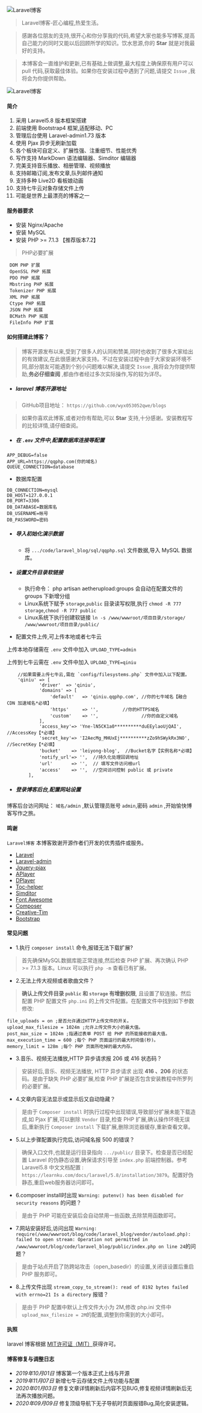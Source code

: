 ![Laravel博客](https://llcwyx.com/uploads/img/uugai.com_1573111132577.png)

> Laravel博客-匠心编程,热爱生活。

> 感謝各位朋友的支持,很开心和你分享我的代码,希望大家也能多写博客,提高自己能力的同时又能以后回顾所学的知识。饮水思源,你的 **Star** 就是对我最好的支持。

> 本博客会一直维护和更新,已有基础上做调整,最大程度上确保原有用户可以 pull 代码,获取最佳体验。如果你在安装过程中遇到了问题,请提交 `Issue` ,我将会为你提供帮助。

![Laravel博客](https://llcwyx.com/uploads/img/QQ%E6%88%AA%E5%9B%BE20191018102559.png)

#### 简介
1. 采用 Laravel5.8 版本框架搭建
2. 前端使用 Bootstrap4 框架,适配移动、PC
3. 管理后台使用 Laravel-admin1.73 版本
4. 使用 Pjax 异步无刷新加载
5. 各个板块可自定义、扩展性强、注重细节、性能优秀
6. 写作支持 MarkDown 语法编辑器、Simditor 编辑器
7. 完美支持音乐播放、相册管理、视频播放
8. 支持邮箱订阅,发布文章,队列邮件通知
9. 支持多种 Live2D 看板娘动画
10. 支持七牛云对象存储文件上传
11. 可能是世界上最漂亮的博客之一

#### 服务器要求
 - 安装 Nginx/Apache
 - 安装 MySQL
 - 安装 PHP >= 7.1.3 【推荐版本7.2】
 > PHP必要扩展
 ```
  DOM PHP 扩展
  OpenSSL PHP 拓展
  PDO PHP 拓展
  Mbstring PHP 拓展
  Tokenizer PHP 拓展
  XML PHP 拓展
  Ctype PHP 拓展
  JSON PHP 拓展
  BCMath PHP 拓展
  FileInfo PHP 扩展
 ```

#### 如何搭建此博客？
> 博客开源发布以来,受到了很多人的认同和赞美,同时也收到了很多大家给出的有效建议,在此很感谢大家支持。不过在安装过程中由于大家安装环境不同,部分朋友可能遇到个别小问题难以解决,请提交 `Issue` ,我将会为你提供帮助,**务必仔细查阅** ,都由作者经过多次实际操作,写的较为详尽。

- ##### laravel 博客开源地址
 > GitHub项目地址： `https://github.com/wyx053052qwe/blogs`

 

 > 如果你喜欢此博客,或者对你有帮助,可以 **Star** 支持,十分感谢。安装教程写的比较详情,请仔细查阅。

- ##### 在 `.env` 文件中,配置数据库连接等配置
 ```
 APP_DEBUG=false
 APP_URL=https://qqphp.com(你的域名)
 QUEUE_CONNECTION=database
 ```

- 数据库配置

 ```
 DB_CONNECTION=mysql
 DB_HOST=127.0.0.1
 DB_PORT=3306
 DB_DATABASE=数据库名
 DB_USERNAME=帐号
 DB_PASSWORD=密码
 ```

- ##### 导入初始化演示数据
  - 将 `.../code/laravel_blog/sql/qqphp.sql` 文件数据,导入 MySQL 数据库。

- ##### 设置文件目录软链接
  - 执行命令： php artisan aetherupload:groups 会自动在配置文件的 groups 下新增分组
  - Linux系统下赋予 `storage`,`public` 目录读写权限,执行 `chmod -R 777 storage`,`chmod -R 777 public`
  - Linux系统下执行创建软链接 `ln -s /www/wwwroot/项目目录/storage/ /www/wwwroot/项目目录/public/`

- 配置文件上传,可上传本地或者七牛云

上传本地存储需在 `.env` 文件中加入 `UPLOAD_TYPE=admin`

上传到七牛云需在 `.env` 文件中加入 `UPLOAD_TYPE=qiniu`

```
    //如果需要上传七牛云,需在 `config/filesystems.php` 文件中加入以下配置。
    'qiniu' => [
            'driver'  => 'qiniu',
            'domains' => [
                'default'   => 'qiniu.qqphp.com', //你的七牛域名【融合 CDN 加速域名*必填】
                'https'     => '',         //你的HTTPS域名
                'custom'    => '',                //你的自定义域名
            ],
            'access_key'=> 'Yne-lN5CK1a0**********duEEylaoUjQAI',  //AccessKey【*必填】
            'secret_key'=> 'I2AecMg_MHUxEj**********zZo9hSWykRx3NO',  //SecretKey【*必填】
            'bucket'    => 'leiyong-blog',  //Bucket名字【实例名称*必填】
            'notify_url'=> '',  //持久化处理回调地址
            'url'       => '',  // 填写文件访问根url
            'access'    => '',  //空间访问控制 public 或 private
        ],
```

- ##### 登录博客后台,配置网站设置
博客后台访问网址： `域名/admin` ,默认管理员账号 `admin`,密码 `admin` ,开始愉快博客写作之旅。

#### 鸣谢
 `Laravel博客` 本博客致谢开源作者们开发的优秀插件或服务。
 - [Laravel](https://laravel.com)
 - [Laravel-admin](https://github.com/z-song/laravel-admin)
 - [Jquery-pjax](https://github.com/defunkt/jquery-pjax)
 - [APlayer](http://aplayer.js.org)
 - [DPlayer ](http://dplayer.js.org)
 - [Toc-helper](https://gitee.com/itlangz/toc-helper)
 - [Simditor](https://simditor.tower.im)
 - [Font Awesome](https://fontawesome.com)
 - [Composer](https://getcomposer.org)
 - [Creative-Tim](https://www.creative-tim.com)
 - [Bootstrap](https://getbootstrap.com)

#### 常见问题
- 1.执行 `composer install` 命令,报错无法下载扩展?
 > 首先确保MySQL数据库能正常连接,然后检查 PHP 扩展、再次确认 PHP >= 7.1.3 版本。Linux 可以执行 `php -m` 查看已有扩展。

- 2.无法上传大视频或者歌曲文件？
 > **确认上传文件目录 `public` 和 `storage` 有增删权限**, 且设置了软连接。然后配置 PHP 配置文件 `php.ini` 的上传文件配置。在配置文件中找到如下参数修改:

```
file_uploads = on ;是否允许通过HTTP上传文件的开关。
upload_max_filesize = 1024m ;允许上传文件大小的最大值。
post_max_size = 1024m ;指通过表单 POST 给 PHP 的所能接收的最大值。
max_execution_time = 600 ;每个 PHP 页面运行的最大时间值(秒)。
memory_limit = 128m ;每个 PHP 页面所吃掉的最大内存。
```

- 3.音乐、视频无法播放,HTTP 异步请求报 206 或 416 状态码？
 > 安装好后,音乐、视频无法播放, HTTP 异步请求 出现 **416 、206** 的状态码。是由于缺失 PHP 必要扩展,检查 PHP 扩展是否包含安装教程中所罗列的必要扩展。

- 4.文章内容无法显示或显示后又自动隐藏？
 > 是由于 `Composer install` 时执行过程中出现错误,导致部分扩展未能下载造成,如 Pjax 扩展,可以删除 `Vendor` 目录,检查 PHP 扩展,确认操作环境无误后,重新执行 `Composer install` 下载扩展,删除浏览器缓存,重新查看文章。

- 5.以上步骤配置执行完后,访问域名报 500 的错误？
 > 确保入口文件,也就是运行目录指向 `.../public/` 目录下。检查是否已经配置 Laravel 的伪静态设置,确保请求引导至 `index.php` 前端控制器。参考 Laravel5.8  中文文档配置 : `https://learnku.com/docs/laravel/5.8/installation/3879`。配置好伪静态,重启web服务器访问即可。

- 6.composer install时出现 `Warning: putenv() has been disabled for security reasons` 的问题？
 > 是由于 PHP 可能在安装后会自动禁用一些函数,去除禁用函数即可。

- 7.网站安装好后,访问出现 `Warning: require(/www/wwwroot/blog/code/laravel_blog/vendor/autoload.php): failed to open stream: Operation not permitted in /www/wwwroot/blog/code/laravel_blog/public/index.php on line 24`的问题？
 > 是由于站点开启了防跨站攻击（open_basedir）的设置,关闭该设置后重启 PHP 服务即可。

- 8.上传文件出现 `stream_copy_to_stream(): read of 8192 bytes failed with errno=21 Is a directory` 报错？
 > 是由于 PHP 配置中默认上传文件大小为 2M,修改 php.ini 文件中 `upload_max_filesize = 2M`的配置,调整到你需到的大小即可。


#### 执照
laravel 博客根据 [MIT许可证（MIT）](https://github.com/wyx053052qwe)获得许可。

#### 博客修复与调整日志
 - *2019年10月01日* 博客第一个版本正式上线与开源
 - *2019年11月07日* 新增七牛云存储文件上传功能与配置
 - *2020年01月03日* 修复文章详情刷新后内容不见BUG,修复视频详情刷新后无法再次播放问题。
 - *2020年09月09日* 修复顶级导航下无子导航时页面报错Bug,简化安装逻辑。
